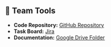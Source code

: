 ## 🧰 Team Tools
- **Code Repository:** [GitHub Repository](https://github.com/raee28/CS3053_Project)
- **Task Board:** [Jira](https://cs3051.atlassian.net/jira/software/projects/SCRUM/summary)
- **Documentation:** [Google Drive Folder](https://drive.google.com/drive/folders/1VFSNJPxJZ4ue0uIs88_e-jGwS_6ZvXX2?usp=drive_link)
